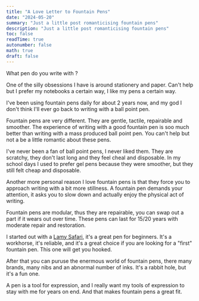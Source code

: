 ```yaml
---
title: "A Love Letter to Fountain Pens"
date: "2024-05-20"
summary: "Just a little post romanticising fountain pens"
description: "Just a little post romanticising fountain pens"
toc: false
readTime: true
autonumber: false
math: true
draft: false
---
```


What pen do you write with ?

One of the silly obsessions I have is around stationery and paper. Can't help but I prefer my notebooks a certain way, I like my pens a certain way.

I've been using fountain pens daily for about 2 years now, and my god I don't think I'll ever go back to writing with a ball point pen.

Fountain pens are very different. They are gentle, tactile, repairable and smoother. The experience of writing with a good fountain pen is soo much better than writing with a mass produced ball point pen. You can't help but not a be a little romantic about these pens.

I've never been a fan of ball point pens, I never liked them. They are scratchy, they don't last long and they feel cheal and disposable. In my school days I used to prefer gel pens because they were smoother, but they still felt cheap and disposable.

Another more personal reason I love fountain pens is that they force you to approach writing with a bit more stillness. A fountain pen demands your attention, it asks you to slow down and actually enjoy the physical act of writing.

Fountain pens are modular, thus they are repairable, you can swap out a part if it wears out over time. These pens can last for 15/20 years with moderate repair and restoration.

I started out with a [Lamy Safari](https://www.lamy.com/en/lamy-safari/), it's a great pen for beginners. It's a workhorse, it's reliable, and it's a great choice if you are looking for a "first" fountain pen. This one will get you hooked.

After that you can puruse the enermous world of fountain pens, there many brands, many nibs and an abnormal number of inks. It's a rabbit hole, but it's a fun one.

A pen is a tool for expression, and I really want my tools of expression to stay with me for years on end. And that makes fountain pens a great fit.